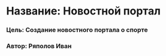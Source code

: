 # Название:     Новостной портал
### Цель:         Создание новостного портала о спорте
### Автор:        Ряполов Иван
